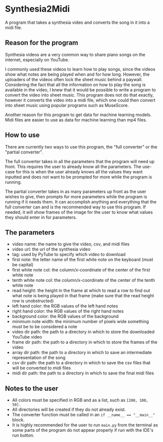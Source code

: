 # Synthesia2Midi
 A program that takes a synthesia video and converts the song in it into a midi file.

## Reason for the program
Synthesia videos are a very common way to share piano songs on the internet, especially on YouTube. 

I commonly used these videos to learn how to play songs, since the videos show what notes are being played when and for how long. However, the uploaders of the videos often lock the sheet music behind a paywall. Considering the fact that all the information on how to play the song is available in the video, I knew that it would be possible to write a program to convert the video into sheet music. This program does not do that exactly, however it converts the video into a midi file, which one could then convert into sheet music using popular programs such as MuseScore.

Another reason for this program to get data for machine learning models. Midi files are easier to use as data for machine learning than mp4 files.

## How to use
There are currently two ways to use this program, the "full converter" or the "partial converter". 

The full converter takes in all the parameters that the program will need up front. This requires the user to already know all the parameters. The use-case for this is when the user already knows all the values they want inputted and does not want to be prompted for more while the program is running.

The partial converter takes in as many parameters up front as the user wishes to give, then prompts for more parameters while the program is running if it needs them. It can accomplish anything and everything that the full converter can and is the recommended way to use this program. If needed, it will show frames of the image for the user to know what values they should enter in for parameters.

## The parameters
* video name: the name to give the video, csv, and midi files
* video url: the url of the synthesia video
* tag: used by PyTube to specify which video to download
* first note: the letter name of the first white note on the keyboard (must be capital)
* first white note col: the column/x-coordinate of the center of the first white note
* tenth white note col: the column/x-coordinate of the center of the tenth white note
* read height: the height in the frame at which to read a row to find out what note is being played in that frame (make sure that the read height row is unobstructed)
* left hand color: the RGB values of the left hand notes
* right hand color: the RGB values of the right hand notes
* background color: the RGB values of the background
* minimum note width: the minimum number of pixels wide something must be to be considered a note
* video dir path: the path to a directory in which to store the downloaded YouTube video
* frame dir path: the path to a directory in which to store the frames of the video
* array dir path: the path to a directory in which to save an intermediate representation of the song
* csv dir path: the path to a directory in which to save the csv files that will be converted to midi files
* midi dir path: the path to a directory in which to save the final midi files

## Notes to the user
* All colors must be specified in RGB and as a list, such as `[200, 100, 50].`
* All directories will be created if they do not already exist.
* The converter function must be called in an `if __name__ == "__main__"` block.
* It is highly recommended for the user to run `main.py` from the terminal as some parts of the program do not appear properly if run with the IDE's run button.
